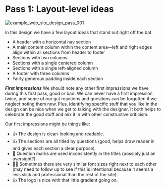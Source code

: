 # Pass 1: Layout-level ideas

![example_web_site_design_pass_001](https://user-images.githubusercontent.com/12828104/136924964-73815d8a-a005-40dd-89be-5894d682b117.png)

In this design we have a few layout ideas that stand out right off the bat.

- A header with a horizontal nav section
- A main content column within the content area—left and right edges align within all sections from header to footer
- Sections with two columns
- Sections with a single centered column
- Sections with a single left-aligned column
- A footer with three columns
- Fairly generous padding inside each section

***First impressions***
We should note any other first impressions we have during this first pass, good or bad. We can never have a first impression twice, and some of our gut reactions and questions can be forgotten if we neglect noting them now. Plus, identifying specific stuff that you like in the design can be nice when we get to talking with the designer. It both helps to celebrate the good stuff and mix it in with other constructive criticism.

Our first impressions might be things like:

- 👍 The design is clean-looking and readable.
- 👍 The sections are all titled by questions (good, helps draw reader in and gives each section a clear purpose).
- 🤨 Question marks are used inconsistently in the titles (possibly just an oversight?).
- 🙋‍♀️ Sometimes there are very similar font sizes right next to each other (may need to follow up to see if this is intentional because it seems a less slick and professional than the rest of the site).
- 👍 The logo is nice with that little gradient going on.

